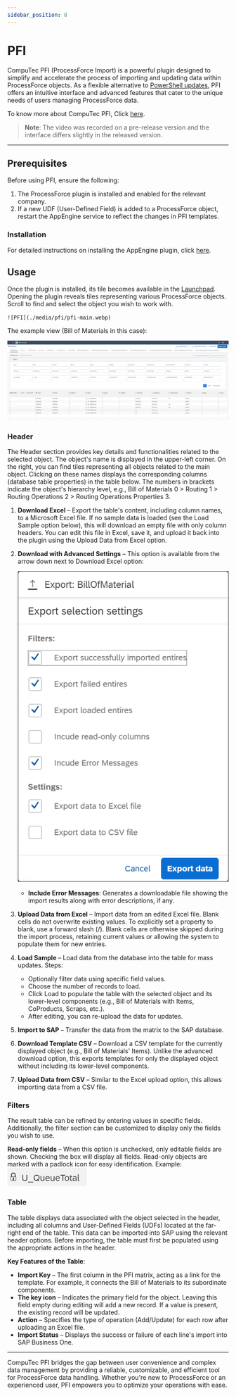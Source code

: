 ```yaml
---
sidebar_position: 8
---
```


# PFI

CompuTec PFI (ProcessForce Import) is a powerful plugin designed to simplify and accelerate the process of importing and updating data within ProcessForce objects. As a flexible alternative to [PowerShell updates](/docs/processforce/developer-guide/data-import/overview/), PFI offers an intuitive interface and advanced features that cater to the unique needs of users managing ProcessForce data.

To know more about CompuTec PFI, Click [here](https://www.youtube.com/watch?v=MSreLSZC8DU).
>**Note**: The video was recorded on a pre-release version and the interface differs slightly in the released version.

---

## Prerequisites

Before using PFI, ensure the following:

1. The ProcessForce plugin is installed and enabled for the relevant company.
2. If a new UDF (User-Defined Field) is added to a ProcessForce object, restart the AppEngine service to reflect the changes in PFI templates.

### Installation

For detailed instructions on installing the AppEngine plugin, click [here](/docs/appengine/administrators-guide/configuration-and-administration/overview#plugins).

## Usage

Once the plugin is installed, its tile becomes available in the [Launchpad](/docs/appengine/appengine-users-guide/launchpad/). Opening the plugin reveals tiles representing various ProcessForce objects. Scroll to find and select the object you wish to work with.

    ![PFI](./media/pfi/pfi-main.webp)

The example view (Bill of Materials in this case):

![PFI](./media/pfi/pfi-bill-of-materials.png)

### Header

The Header section provides key details and functionalities related to the selected object. The object's name is displayed in the upper-left corner. On the right, you can find tiles representing all objects related to the main object. Clicking on these names displays the corresponding columns (database table properties) in the table below. The numbers in brackets indicate the object's hierarchy level, e.g., Bill of Materials 0 > Routing 1 > Routing Operations 2 > Routing Operations Properties 3.

1. **Download Excel** – Export the table's content, including column names, to a Microsoft Excel file. If no sample data is loaded (see the Load Sample option below), this will download an empty file with only column headers. You can edit this file in Excel, save it, and upload it back into the plugin using the Upload Data from Excel option.

2. **Download with Advanced Settings** – This option is available from the arrow down next to Download Excel option:

    ![PFI](./media/pfi/pfi-advanced-download.png)

    - **Include Error Messages**: Generates a downloadable file showing the import results along with error descriptions, if any.

3. **Upload Data from Excel** – Import data from an edited Excel file. Blank cells do not overwrite existing values. To explicitly set a property to blank, use a forward slash (/). Blank cells are otherwise skipped during the import process, retaining current values or allowing the system to populate them for new entries.

4. **Load Sample** – Load data from the database into the table for mass updates. Steps:
    - Optionally filter data using specific field values.
    - Choose the number of records to load.
    - Click Load to populate the table with the selected object and its lower-level components (e.g., Bill of Materials with Items, CoProducts, Scraps, etc.).
    - After editing, you can re-upload the data for updates.

5. **Import to SAP** – Transfer the data from the matrix to the SAP database.

6. **Download Template CSV** – Download a CSV template for the currently displayed object (e.g., Bill of Materials' Items). Unlike the advanced download option, this exports templates for only the displayed object without including its lower-level components.

7. **Upload Data from CSV** – Similar to the Excel upload option, this allows importing data from a CSV file.

### Filters

The result table can be refined by entering values in specific fields. Additionally, the filter section can be customized to display only the fields you wish to use.

**Read-only fields** – When this option is unchecked, only editable fields are shown. Checking the box will display all fields. Read-only objects are marked with a padlock icon for easy identification. Example: ![PFI](./media/pfi/pfi-padlock.png)

### Table

The table displays data associated with the object selected in the header, including all columns and User-Defined Fields (UDFs) located at the far-right end of the table. This data can be imported into SAP using the relevant header options. Before importing, the table must first be populated using the appropriate actions in the header.

**Key Features of the Table**:

- **Import Key** – The first column in the PFI matrix, acting as a link for the template. For example, it connects the Bill of Materials to its subordinate components.
- **The key icon** – Indicates the primary field for the object. Leaving this field empty during editing will add a new record. If a value is present, the existing record will be updated.
- **Action** – Specifies the type of operation (Add/Update) for each row after uploading an Excel file.
- **Import Status** – Displays the success or failure of each line's import into SAP Business One.

---
CompuTec PFI bridges the gap between user convenience and complex data management by providing a reliable, customizable, and efficient tool for ProcessForce data handling. Whether you're new to ProcessForce or an experienced user, PFI empowers you to optimize your operations with ease.
